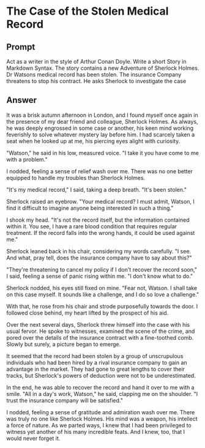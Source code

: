 # The Case of the Stolen Medical Record

## Prompt
Act as a writer in the style of Arthur Conan Doyle. Write a short Story in Markdown Syntax. The story contains a new Adventure of Sherlock Holmes. Dr Watsons medical record has been stolen. The insurance Company threatens to stop his contract. He asks Sherlock to investigate the case

## Answer
It was a brisk autumn afternoon in London, and I found myself once again in the presence of my dear friend and colleague, Sherlock Holmes. As always, he was deeply engrossed in some case or another, his keen mind working feverishly to solve whatever mystery lay before him. I had scarcely taken a seat when he looked up at me, his piercing eyes alight with curiosity.

"Watson," he said in his low, measured voice. "I take it you have come to me with a problem."

I nodded, feeling a sense of relief wash over me. There was no one better equipped to handle my troubles than Sherlock Holmes.

"It's my medical record," I said, taking a deep breath. "It's been stolen."

Sherlock raised an eyebrow. "Your medical record? I must admit, Watson, I find it difficult to imagine anyone being interested in such a thing."

I shook my head. "It's not the record itself, but the information contained within it. You see, I have a rare blood condition that requires regular treatment. If the record falls into the wrong hands, it could be used against me."

Sherlock leaned back in his chair, considering my words carefully. "I see. And what, pray tell, does the insurance company have to say about this?"

"They're threatening to cancel my policy if I don't recover the record soon," I said, feeling a sense of panic rising within me. "I don't know what to do."

Sherlock nodded, his eyes still fixed on mine. "Fear not, Watson. I shall take on this case myself. It sounds like a challenge, and I do so love a challenge."

With that, he rose from his chair and strode purposefully towards the door. I followed close behind, my heart lifted by the prospect of his aid.

Over the next several days, Sherlock threw himself into the case with his usual fervor. He spoke to witnesses, examined the scene of the crime, and pored over the details of the insurance contract with a fine-toothed comb. Slowly but surely, a picture began to emerge.

It seemed that the record had been stolen by a group of unscrupulous individuals who had been hired by a rival insurance company to gain an advantage in the market. They had gone to great lengths to cover their tracks, but Sherlock's powers of deduction were not to be underestimated.

In the end, he was able to recover the record and hand it over to me with a smile. "All in a day's work, Watson," he said, clapping me on the shoulder. "I trust the insurance company will be satisfied."

I nodded, feeling a sense of gratitude and admiration wash over me. There was truly no one like Sherlock Holmes. His mind was a weapon, his intellect a force of nature. As we parted ways, I knew that I had been privileged to witness yet another of his many incredible feats. And I knew, too, that I would never forget it.
